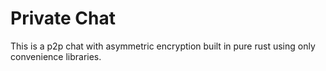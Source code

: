 # Private Chat

This is a p2p chat with asymmetric encryption built in pure rust using
only convenience libraries.

